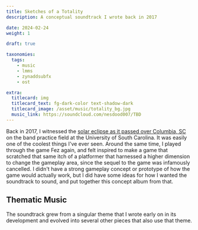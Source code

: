 ```yaml
---
title: Sketches of a Totality
description: A conceptual soundtrack I wrote back in 2017

date: 2024-02-24
weight: 1

draft: true

taxonomies:
  tags:
    - music
    - lmms
    - zynaddsubfx
    - ost

extra:
  titlecard: img
  titlecard_text: fg-dark-color text-shadow-dark
  titlecard_image: /asset/music/totality_bg.jpg
  music_link: https://soundcloud.com/nesdood007/TBD
---
```


Back in 2017, I witnessed the [solar eclipse as it passed over Columbia, SC](https://en.wikipedia.org/wiki/Solar_eclipse_of_August_21,_2017) on the band practice field at the University of South Carolina. It was easily one of the coolest things I've ever seen. Around the same time, I played through the game Fez again, and felt inspired to make a game that scratched that same itch of a platformer that harnessed a higher dimension to change the gameplay area, since the sequel to the game was infamously cancelled. I didn't have a strong gameplay concept or prototype of how the game would actually work, but I did have some ideas for how I wanted the soundtrack to sound, and put together this concept album from that.

## Thematic Music

The soundtrack grew from a singular theme that I wrote early on in its development and evolved into several other pieces that also use that theme.